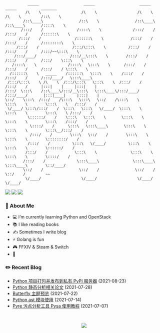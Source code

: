 ```

          _____                    _____                    _____            _____           _______         
         /\    \                  /\    \                  /\    \          /\    \         /::\    \        
        /::\____\                /::\    \                /::\____\        /::\____\       /::::\    \       
       /:::/    /               /::::\    \              /:::/    /       /:::/    /      /::::::\    \      
      /:::/    /               /::::::\    \            /:::/    /       /:::/    /      /::::::::\    \     
     /:::/    /               /:::/\:::\    \          /:::/    /       /:::/    /      /:::/~~\:::\    \    
    /:::/____/               /:::/__\:::\    \        /:::/    /       /:::/    /      /:::/    \:::\    \   
   /::::\    \              /::::\   \:::\    \      /:::/    /       /:::/    /      /:::/    / \:::\    \  
  /::::::\    \   _____    /::::::\   \:::\    \    /:::/    /       /:::/    /      /:::/____/   \:::\____\ 
 /:::/\:::\    \ /\    \  /:::/\:::\   \:::\    \  /:::/    /       /:::/    /      |:::|    |     |:::|    |
/:::/  \:::\    /::\____\/:::/__\:::\   \:::\____\/:::/____/       /:::/____/       |:::|____|     |:::|    |
\::/    \:::\  /:::/    /\:::\   \:::\   \::/    /\:::\    \       \:::\    \        \:::\    \   /:::/    / 
 \/____/ \:::\/:::/    /  \:::\   \:::\   \/____/  \:::\    \       \:::\    \        \:::\    \ /:::/    /  
          \::::::/    /    \:::\   \:::\    \       \:::\    \       \:::\    \        \:::\    /:::/    /   
           \::::/    /      \:::\   \:::\____\       \:::\    \       \:::\    \        \:::\__/:::/    /    
           /:::/    /        \:::\   \::/    /        \:::\    \       \:::\    \        \::::::::/    /     
          /:::/    /          \:::\   \/____/          \:::\    \       \:::\    \        \::::::/    /      
         /:::/    /            \:::\    \               \:::\    \       \:::\    \        \::::/    /       
        /:::/    /              \:::\____\               \:::\____\       \:::\____\        \::/____/        
        \::/    /                \::/    /                \::/    /        \::/    /         ~~              
         \/____/                  \/____/                  \/____/          \/____/                          

```

<p>
    <img src="https://komarev.com/ghpvc/?username=jckling&color=brightgreen">
    <img src="https://img.shields.io/github/last-commit/jckling/jckling?style=flat">
    <img src="https://travis-ci.com/jckling/jckling.svg?branch=master">
</p>

### 🎉 About Me

- 💻 I’m currently learning Python and OpenStack
- 📚 I like reading books
- ✍ Sometimes I write blog
- ⚡ Golang is fun
- 🎮 FFXIV & Steam & Switch
- 🌈

### ✏️ Recent Blog

<!-- blog starts -->
- [Python 项目打包并发布到私有 PyPI 服务器](https://jckling.github.io/2021/08/23/Other/Python%20%E9%A1%B9%E7%9B%AE%E6%89%93%E5%8C%85%E5%B9%B6%E5%8F%91%E5%B8%83%E5%88%B0%E7%A7%81%E6%9C%89%20PyPI%20%E6%9C%8D%E5%8A%A1%E5%99%A8/) (2021-08-23)
- [Python 静态分析相关论文](https://jckling.github.io/2021/07/28/Notes/Python%20%E9%9D%99%E6%80%81%E5%88%86%E6%9E%90%E7%9B%B8%E5%85%B3%E8%AE%BA%E6%96%87/) (2021-07-28)
- [Butterfly 主题预览](https://jckling.github.io/2021/07/22/Other/Butterfly%20%E4%B8%BB%E9%A2%98%E9%A2%84%E8%A7%88/) (2021-07-22)
- [Python ast 模块使用](https://jckling.github.io/2021/07/14/Other/Python%20ast%20%E6%A8%A1%E5%9D%97%E4%BD%BF%E7%94%A8/) (2021-07-14)
- [Pyre 污点分析工具 Pysa 使用教程](https://jckling.github.io/2021/07/07/Security/Pysa%20Tutorial/) (2021-07-07)
<!-- blog ends -->

<br />

<p align="center">
    <img align="center" src="https://github-readme-stats.vercel.app/api?username=jckling&show_icons=true" />
</p>

